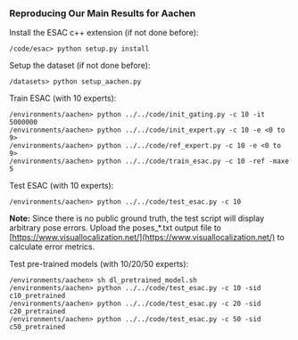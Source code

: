 ### Reproducing Our Main Results for Aachen

Install the ESAC c++ extension (if not done before):

```
/code/esac> python setup.py install
```

Setup the dataset (if not done before):

```
/datasets> python setup_aachen.py
```

Train ESAC (with 10 experts):

```
/environments/aachen> python ../../code/init_gating.py -c 10 -it 5000000
/environments/aachen> python ../../code/init_expert.py -c 10 -e <0 to 9>
/environments/aachen> python ../../code/ref_expert.py -c 10 -e <0 to 9>
/environments/aachen> python ../../code/train_esac.py -c 10 -ref -maxe 5
```

Test ESAC (with 10 experts):
```
/environments/aachen> python ../../code/test_esac.py -c 10
```
**Note:** Since there is no public ground truth, the test script will display arbitrary pose errors. Upload the poses_*.txt output file to [https://www.visuallocalization.net/](https://www.visuallocalization.net/) to calculate error metrics.

Test pre-trained models (with 10/20/50 experts):
```
/environments/aachen> sh dl_pretrained_model.sh
/environments/aachen> python ../../code/test_esac.py -c 10 -sid c10_pretrained
/environments/aachen> python ../../code/test_esac.py -c 20 -sid c20_pretrained
/environments/aachen> python ../../code/test_esac.py -c 50 -sid c50_pretrained
```

